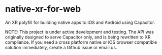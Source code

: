 # native-xr-for-web
An XR polyfill for building native apps to iOS and Android using Capacitor.

NOTE: This project is under active development and testing. The API was originally designed to serve Capacitor only, and is being rewritten to XR compliance. If you need a cross platform native or iOS browser compatible solution immediately, create a Github issue or email us.
